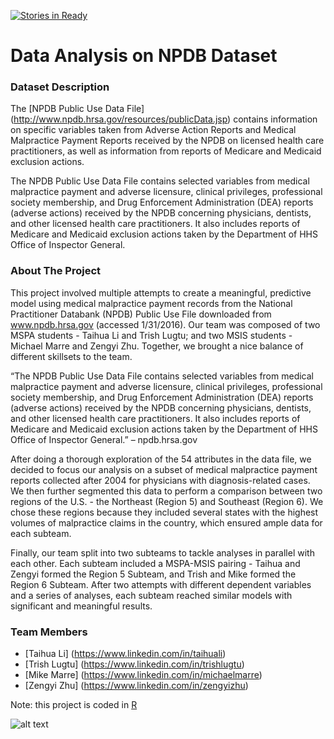 [![Stories in Ready](https://badge.waffle.io/TaihuaLi/NPDB_Data.png?label=ready&title=Ready)](https://waffle.io/TaihuaLi/NPDB_Data)
# Data Analysis on NPDB Dataset

### Dataset Description
The [NPDB Public Use Data File] (http://www.npdb.hrsa.gov/resources/publicData.jsp) contains information on specific variables taken from Adverse Action Reports and Medical Malpractice Payment Reports received by the NPDB on licensed health care practitioners, as well as information from reports of Medicare and Medicaid exclusion actions.

The NPDB Public Use Data File contains selected variables from medical malpractice payment and adverse licensure, clinical privileges, professional society membership, and Drug Enforcement Administration (DEA) reports (adverse actions) received by the NPDB concerning physicians, dentists, and other licensed health care practitioners. It also includes reports of Medicare and Medicaid exclusion actions taken by the Department of HHS Office of Inspector General.

### About The Project
This project involved multiple attempts to create a meaningful, predictive model using medical malpractice payment records from the National Practitioner Databank (NPDB) Public Use File downloaded from www.npdb.hrsa.gov (accessed 1/31/2016). Our team was composed of two MSPA students - Taihua Li and Trish Lugtu; and two MSIS students - Michael Marre and Zengyi Zhu. Together, we brought a nice balance of different skillsets to the team.


“The NPDB Public Use Data File contains selected variables from medical malpractice payment and adverse licensure, clinical privileges, professional society membership, and Drug Enforcement Administration (DEA) reports (adverse actions) received by the NPDB concerning physicians, dentists, and other licensed health care practitioners. It also includes reports of Medicare and Medicaid exclusion actions taken by the Department of HHS Office of Inspector General.” – npdb.hrsa.gov
 
After doing a thorough exploration of the 54 attributes in the data file, we decided to focus our analysis on a subset of medical malpractice payment reports collected after 2004 for physicians with diagnosis-related cases. We then further segmented this data to perform a comparison between two regions of the U.S. - the Northeast (Region 5) and Southeast (Region 6). We chose these regions because they included several states with the highest volumes of malpractice claims in the country, which ensured ample data for each subteam.

Finally, our team split into two subteams to tackle analyses in parallel with each other. Each subteam included a MSPA-MSIS pairing - Taihua and Zengyi formed the Region 5 Subteam, and Trish and Mike formed the Region 6 Subteam. After two attempts with different dependent variables and a series of analyses, each subteam reached similar models with significant and meaningful results.

### Team Members
- [Taihua Li] (https://www.linkedin.com/in/taihuali)
- [Trish Lugtu] (https://www.linkedin.com/in/trishlugtu)
- [Mike Marre] (https://www.linkedin.com/in/michaelmarre)
- [Zengyi Zhu] (https://www.linkedin.com/in/zengyizhu)

Note: this project is coded in [R](https://www.r-project.org)

![alt text](http://www.cdm.depaul.edu/ipd/PublishingImages/hero-data-science-for-business-@2x.jpg)

